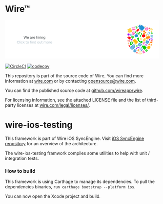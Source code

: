 # Wire™
[![Wire logo](https://github.com/wireapp/wire/blob/master/assets/header-small.png?raw=true)](https://wire.com/jobs/)

[![CircleCI](https://circleci.com/gh/wireapp/wire-ios-testing.svg?style=shield)](https://circleci.com/gh/wireapp/wire-ios-testing) [![codecov](https://codecov.io/gh/wireapp/wire-ios-testing/branch/develop/graph/badge.svg)](https://codecov.io/gh/wireapp/wire-ios-testing)


This repository is part of the source code of Wire. You can find more information at [wire.com](https://wire.com) or by contacting opensource@wire.com.

You can find the published source code at [github.com/wireapp/wire](https://github.com/wireapp/wire).

For licensing information, see the attached LICENSE file and the list of third-party licenses at [wire.com/legal/licenses/](https://wire.com/legal/licenses/).

# wire-ios-testing

This framework is part of Wire iOS SyncEngine. Visit [iOS SyncEngine repository](http://github.com/wireapp/zmessaging-cocoa) for an overview of the architecture.

The wire-ios-testing framwork compiles some utilities to help with unit / integration tests.


### How to build

This framework is using Carthage to manage its dependencies. To pull the dependencies binaries, `run carthage bootstrap --platform ios`.

You can now open the Xcode project and build.
